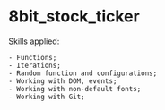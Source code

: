 # 8bit_stock_ticker

Skills applied:

    - Functions;
    - Iterations;
    - Random function and configurations;
    - Working with DOM, events;
    - Working with non-default fonts;
    - Working with Git;